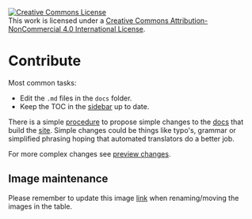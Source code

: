 <a rel="license" href="http://creativecommons.org/licenses/by-nc/4.0/"><img alt="Creative Commons License" style="border-width:0" src="https://i.creativecommons.org/l/by-nc/4.0/88x31.png" /></a><br />This work is licensed under a <a rel="license" href="http://creativecommons.org/licenses/by-nc/4.0/">Creative Commons Attribution-NonCommercial 4.0 International License</a>.

Contribute
==========

Most common tasks:
* Edit the `.md` files in the `docs` folder.
* Keep the TOC in the [sidebar] up to date.

There is a simple [procedure] to propose simple changes to the [docs] that build the [site].
Simple changes could be things like typo's, grammar or
simplified phrasing hoping that automated translators do a better job.

For more complex changes see [preview changes](https://github.com/d-bl/tesselace-to-gf/#preview-your-changes-online).

[procedure]: https://help.github.com/articles/editing-files-in-another-user-s-repository/
[docs]: https://github.com/d-bl/gw-lace-to-gf/tree/master/docs
[sidebar]: https://github.com/d-bl/gw-lace-to-gf/tree/master/docs/_includes/Sidebar.html
[site]: https://d-bl.github.io/gw-lace-to-gf/

Image maintenance
-----------------
Please remember to update this image [link](https://github.com/d-bl/GroundForge/blob/430d1bb62c34dcab03e7fb29380eacf5b2149ab8/docs/js/tiles.js#L143)
when renaming/moving the images in the table. 